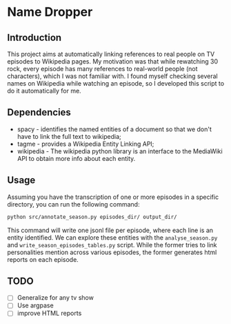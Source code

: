 # Name Dropper

## Introduction
This project aims at automatically linking references to real people on TV episodes to Wikipedia pages.
My motivation was that while rewatching 30 rock, every episode has many references to real-world people (not characters), 
which I was not familiar with.
I found myself checking several names on Wikipedia while watching an episode, so I developed this script to do it automatically for me.

## Dependencies

* spacy - identifies the named entities of a document so that we don't have to link the full text to wikipedia;
* tagme - provides a Wikipedia Entity Linking API;
* wikipedia - The wikipedia python library is an interface to the MediaWiki API to obtain more info about each entity.

## Usage

Assuming you have the transcription of one or more episodes in a specific directory, you can run the following command:

```bash
python src/annotate_season.py episodes_dir/ output_dir/
```

This command will write one jsonl file per episode, where each line is an entity identified.
We can explore these entities with the `analyse_season.py` and `write_season_episodes_tables.py` script.
While the former tries to link personalities mention across various episodes, the former generates html reports on each episode.

## TODO
- [ ] Generalize for any tv show
- [ ] Use argpase
- [ ] improve HTML reports
